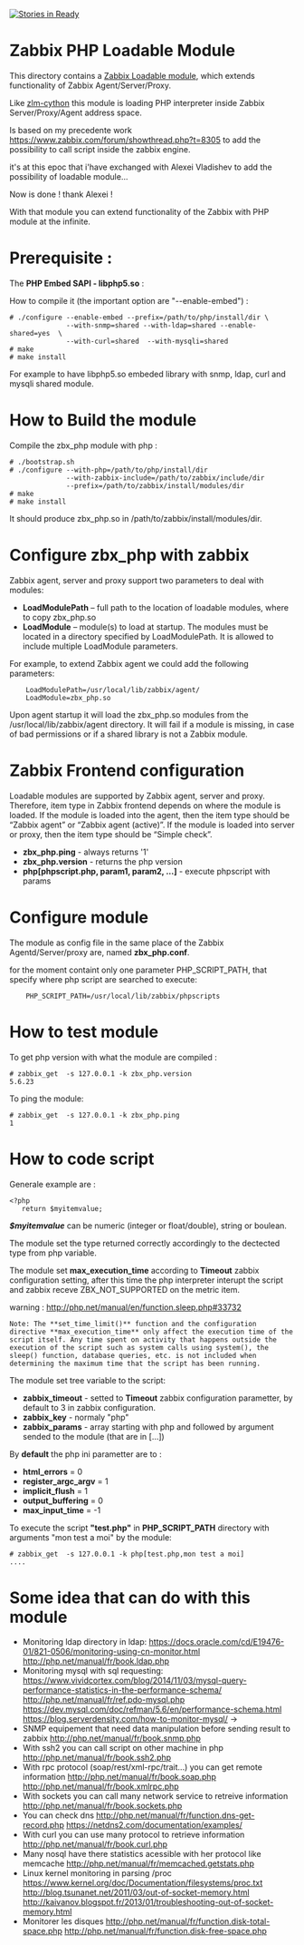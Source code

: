 [![Stories in Ready](https://badge.waffle.io/ZenProjects/ZBX-PHP.png?label=ready&title=Ready)](https://waffle.io/ZenProjects/ZBX-PHP)
# Zabbix PHP Loadable Module

This directory contains a [Zabbix Loadable module](https://www.zabbix.com/documentation/3.2/manual/config/items/loadablemodules), which extends functionality of Zabbix Agent/Server/Proxy. 

Like [zlm-cython](https://github.com/vulogov/zlm-cython) this module is loading PHP interpreter inside Zabbix Server/Proxy/Agent address space.

Is based on my precedente work https://www.zabbix.com/forum/showthread.php?t=8305 to add the possibility to call script inside the zabbix engine.

it's at this epoc that i'have exchanged with Alexei Vladishev to add the possibility of loadable module...

Now is done ! thank Alexei !

With that module you can extend functionality of the Zabbix with PHP module at the infinite.

# Prerequisite :

The **PHP Embed SAPI - libphp5.so** :

How to compile it (the important option are "--enable-embed") :
```
# ./configure --enable-embed --prefix=/path/to/php/install/dir \
		      --with-snmp=shared --with-ldap=shared --enable-shared=yes  \
		      --with-curl=shared  --with-mysqli=shared 
# make
# make install
```
For example to have libphp5.so embeded library with snmp, ldap, curl and mysqli shared module.

# How to Build the module

Compile the zbx_php module with php :

```
# ./bootstrap.sh
# ./configure --with-php=/path/to/php/install/dir 
              --with-zabbix-include=/path/to/zabbix/include/dir 
              --prefix=/path/to/zabbix/install/modules/dir
# make
# make install
```	      
It should produce zbx_php.so in /path/to/zabbix/install/modules/dir.

# Configure zbx_php with zabbix

Zabbix agent, server and proxy support two parameters to deal with modules:

- **LoadModulePath** – full path to the location of loadable modules, where to copy zbx_php.so
- **LoadModule** – module(s) to load at startup. The modules must be located in a directory specified by LoadModulePath. It is allowed to include multiple LoadModule parameters.

For example, to extend Zabbix agent we could add the following parameters:

```
	LoadModulePath=/usr/local/lib/zabbix/agent/
	LoadModule=zbx_php.so
```

Upon agent startup it will load the zbx_php.so modules from the /usr/local/lib/zabbix/agent directory. It will fail if a module is missing, in case of bad permissions or if a shared library is not a Zabbix module.

# Zabbix Frontend configuration

Loadable modules are supported by Zabbix agent, server and proxy. Therefore, item type in Zabbix frontend depends on where the module is loaded. If the module is loaded into the agent, then the item type should be “Zabbix agent” or “Zabbix agent (active)”. If the module is loaded into server or proxy, then the item type should be “Simple check”.

- **zbx_php.ping** - always returns '1'
- **zbx_php.version** - returns the php version
- **php[phpscript.php, param1, param2, ...]** - execute phpscript with params

# Configure module

The module as config file in the same place of the Zabbix Agentd/Server/proxy are, named **zbx_php.conf**.

for the moment containt only one parameter PHP_SCRIPT_PATH, that specify where php script are searched to execute:

```
	PHP_SCRIPT_PATH=/usr/local/lib/zabbix/phpscripts
```

# How to test module

To get php version with what the module are compiled :
```
# zabbix_get  -s 127.0.0.1 -k zbx_php.version
5.6.23
```

To ping the module:
```
# zabbix_get  -s 127.0.0.1 -k zbx_php.ping
1
```

# How to code script

Generale example are :
```
<?php
   return $myitemvalue;
```

***$myitemvalue*** can be numeric (integer or float/double), string or boulean.

The module set the type returned correctly accordingly to the dectected type from php variable.

The module set **max_execution_time** according to **Timeout** zabbix configuration setting, after this time the php interpreter interupt the script and zabbix receve ZBX_NOT_SUPPORTED on the metric item.

warning : http://php.net/manual/en/function.sleep.php#33732

	Note: The **set_time_limit()** function and the configuration directive **max_execution_time** only affect the execution time of the script itself. Any time spent on activity that happens outside the execution of the script such as system calls using system(), the sleep() function, database queries, etc. is not included when determining the maximum time that the script has been running.

The module set tree variable to the script:
- **zabbix_timeout** - setted to **Timeout** zabbix configuration parametter, by default to 3 in zabbix configuration.
- **zabbix_key** - normaly "php"
- **zabbix_params** - array starting with php and followed by argument sended to the module (that are in [...])

By **default** the php ini parametter are to :
- **html_errors** = 0
- **register_argc_argv** = 1
- **implicit_flush** = 1
- **output_buffering** = 0
- **max_input_time** = -1

To execute the script **"test.php"** in **PHP_SCRIPT_PATH** directory with arguments "mon test a moi" by the module:
```
# zabbix_get  -s 127.0.0.1 -k php[test.php,mon test a moi]
....
```

# Some idea that can do with this module

- Monitoring ldap directory in ldap:
	https://docs.oracle.com/cd/E19476-01/821-0506/monitoring-using-cn-monitor.html
	http://php.net/manual/fr/book.ldap.php
- Monitoring mysql with sql requesting:
	https://www.vividcortex.com/blog/2014/11/03/mysql-query-performance-statistics-in-the-performance-schema/
	http://php.net/manual/fr/ref.pdo-mysql.php
	https://dev.mysql.com/doc/refman/5.6/en/performance-schema.html
	https://blog.serverdensity.com/how-to-monitor-mysql/ -> 
- SNMP equipement that need data manipulation before sending result to zabbix
	http://php.net/manual/fr/book.snmp.php
- With ssh2 you can call script on other machine in php
	http://php.net/manual/fr/book.ssh2.php
- With rpc protocol (soap/rest/xml-rpc/trait...) you can get remote information 
	http://php.net/manual/fr/book.soap.php
	http://php.net/manual/fr/book.xmlrpc.php
- With sockets you can call many network service to retreive information
	http://php.net/manual/fr/book.sockets.php
- You can check dns
	http://php.net/manual/fr/function.dns-get-record.php
	https://netdns2.com/documentation/examples/
- With curl you can use many protocol to retrieve information
	http://php.net/manual/fr/book.curl.php
- Many nosql have there statistics acessible with her protocol like memcache
	http://php.net/manual/fr/memcached.getstats.php
- Linux kernel monitoring in parsing /proc
	https://www.kernel.org/doc/Documentation/filesystems/proc.txt
	http://blog.tsunanet.net/2011/03/out-of-socket-memory.html
	http://kaivanov.blogspot.fr/2013/01/troubleshooting-out-of-socket-memory.html
- Monitorer les disques
 	http://php.net/manual/fr/function.disk-total-space.php
	http://php.net/manual/fr/function.disk-free-space.php


